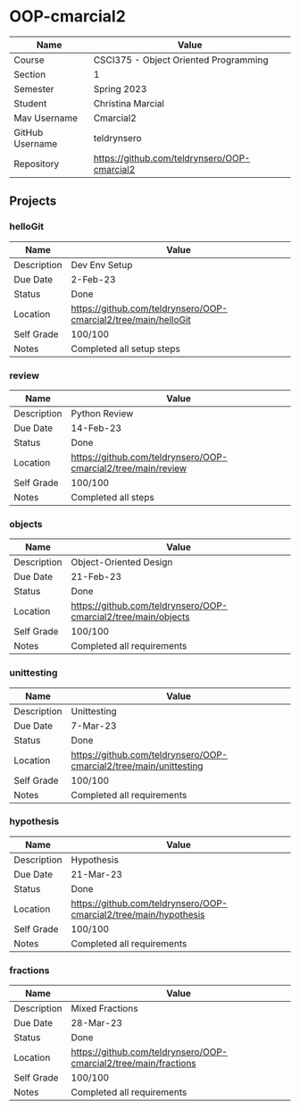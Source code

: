 # OOP-cmarcial2

| Name | Value |
| --- | --- |
| Course | CSCI375 - Object Oriented Programming |
| Section | 1 |
| Semester | Spring 2023 |
| Student | Christina Marcial |
| Mav Username | Cmarcial2 |
| GitHub Username | teldrynsero |
| Repository | https://github.com/teldrynsero/OOP-cmarcial2 |

## Projects

### helloGit

| Name | Value |
| --- | --- |
| Description | Dev Env Setup |
| Due Date | 2-Feb-23 |
| Status | Done |
| Location | https://github.com/teldrynsero/OOP-cmarcial2/tree/main/helloGit |
| Self Grade | 100/100 |
| Notes | Completed all setup steps |

### review

| Name | Value |
| --- | --- |
| Description | Python Review |
| Due Date | 14-Feb-23 |
| Status | Done |
| Location | https://github.com/teldrynsero/OOP-cmarcial2/tree/main/review |
| Self Grade | 100/100 |
| Notes | Completed all steps |

### objects

| Name | Value |
| --- | --- |
| Description | Object-Oriented Design |
| Due Date | 21-Feb-23 |
| Status | Done |
| Location | https://github.com/teldrynsero/OOP-cmarcial2/tree/main/objects |
| Self Grade | 100/100 |
| Notes | Completed all requirements |

### unittesting

| Name | Value |
| --- | --- |
| Description | Unittesting |
| Due Date | 7-Mar-23 |
| Status | Done |
| Location | https://github.com/teldrynsero/OOP-cmarcial2/tree/main/unittesting |
| Self Grade | 100/100 |
| Notes | Completed all requirements |

### hypothesis

| Name | Value |
| --- | --- |
| Description | Hypothesis |
| Due Date | 21-Mar-23 |
| Status | Done |
| Location | https://github.com/teldrynsero/OOP-cmarcial2/tree/main/hypothesis |
| Self Grade | 100/100 |
| Notes | Completed all requirements |

### fractions

| Name | Value |
| --- | --- |
| Description | Mixed Fractions |
| Due Date | 28-Mar-23 |
| Status | Done |
| Location | https://github.com/teldrynsero/OOP-cmarcial2/tree/main/fractions |
| Self Grade | 100/100 |
| Notes | Completed all requirements |
